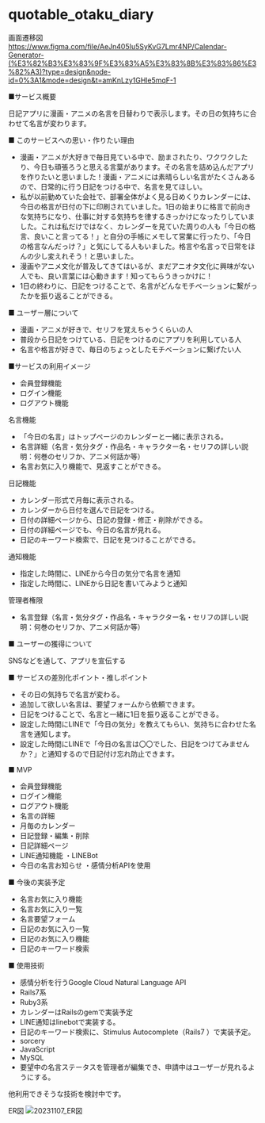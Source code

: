 # quotable_otaku_diary

画面遷移図
https://www.figma.com/file/AeJn405Iu5SyKvG7Lmr4NP/Calendar-Generator-(%E3%82%B3%E3%83%9F%E3%83%A5%E3%83%8B%E3%83%86%E3%82%A3)?type=design&node-id=0%3A1&mode=design&t=amKnLzy1GHle5mqF-1

■サービス概要

日記アプリに漫画・アニメの名言を日替わりで表示します。その日の気持ちに合わせて名言が変わります。

■ このサービスへの思い・作りたい理由

- 漫画・アニメが大好きで毎日見ている中で、励まされたり、ワクワクしたり、今日も頑張ろうと思える言葉があります。その名言を詰め込んだアプリを作りたいと思いました！漫画・アニメには素晴らしい名言がたくさんあるので、日常的に行う日記をつける中で、名言を見てほしい。
- 私が以前勤めていた会社で、部署全体がよく見る日めくりカレンダーには、今日の格言が日付の下に印刷されていました。1日の始まりに格言で前向きな気持ちになり、仕事に対する気持ちを律するきっかけになったりしていました。これは私だけではなく、カレンダーを見ていた周りの人も「今日の格言、良いこと言ってる！」と自分の手帳にメモして営業に行ったり、「今日の格言なんだっけ？」と気にしてる人もいました。格言や名言っで日常をほんの少し変えれそう！と思いました。
- 漫画やアニメ文化が普及してきてはいるが、まだアニオタ文化に興味がない人でも、良い言葉には心動きます！知ってもらうきっかけに！
- 1日の終わりに、日記をつけることで、名言がどんなモチベーションに繋がったかを振り返ることができる。

■ ユーザー層について

- 漫画・アニメが好きで、セリフを覚えちゃうくらいの人
- 普段から日記をつけている、日記をつけるのにアプリを利用している人
- 名言や格言が好きで、毎日のちょっとしたモチベーションに繋げたい人

■サービスの利用イメージ

- 会員登録機能
- ログイン機能
- ログアウト機能

名言機能

- 「今日の名言」はトップページのカレンダーと一緒に表示される。
- 名言詳細（名言・気分タグ・作品名・キャラクター名・セリフの詳しい説明：何巻のセリフか、アニメ何話か等）
- 名言お気に入り機能で、見返すことができる。


日記機能

- カレンダー形式で月毎に表示される。
- カレンダーから日付を選んで日記をつける。
- 日付の詳細ページから、日記の登録・修正・削除ができる。
- 日付の詳細ページでも、今日の名言が見れる。
- 日記のキーワード検索で、日記を見つけることができる。

通知機能

- 指定した時間に、LINEから今日の気分で名言を通知
- 指定した時間に、LINEから日記を書いてみようと通知

管理者権限
- 名言登録（名言・気分タグ・作品名・キャラクター名・セリフの詳しい説明：何巻のセリフか、アニメ何話か等）

■ ユーザーの獲得について

SNSなどを通して、アプリを宣伝する

■ サービスの差別化ポイント・推しポイント
- その日の気持ちで名言が変わる。
- 追加して欲しい名言は、要望フォームから依頼できます。
- 日記をつけることで、名言と一緒に1日を振り返ることができる。
- 設定した時間にLINEで「今日の気分」を教えてもらい、気持ちに合わせた名言を通知します。
- 設定した時間にLINEで「今日の名言は〇〇でした、日記をつけてみませんか？」と通知するので日記付け忘れ防止できます。

■ MVP
- 会員登録機能
- ログイン機能
- ログアウト機能
- 名言の詳細
- 月毎のカレンダー
- 日記登録・編集・削除
- 日記詳細ページ
- LINE通知機能
  ・LINEBot
- 今日の名言お知らせ
  ・感情分析APIを使用

■ 今後の実装予定
- 名言お気に入り機能
- 名言お気に入り一覧
- 名言要望フォーム
- 日記のお気に入り一覧
- 日記のお気に入り機能
- 日記のキーワード検索

■ 使用技術
- 感情分析を行うGoogle Cloud Natural Language API
- Rails7系
- Ruby3系
- カレンダーはRailsのgemで実装予定
- LINE通知はlinebotで実装する。
- 日記のキーワード検索に、Stimulus Autocomplete（Rails7 ）で実装予定。
- sorcery
- JavaScript
- MySQL
- 要望中の名言ステータスを管理者が編集でき、申請中はユーザーが見れるようにする。

他利用できそうな技術を検討中です。

ER図
![20231107_ER図](https://github.com/kyoka1618/quotable_otaku_diary/assets/124945061/ea2e58cd-9e80-4594-bbb1-c92955f5c72a)